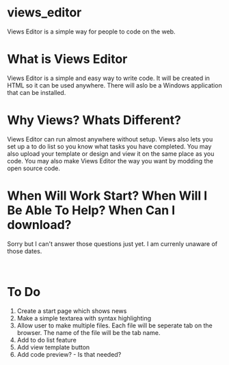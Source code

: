 # views_editor
Views Editor is a simple way for people to code on the web.

<h1>What is Views Editor</h1>

<p>Views Editor is a simple and easy way to write code. It will be created in HTML so it can be used anywhere. There will aslo be a Windows application that can be installed.</p>

<h1>Why Views? Whats Different?</h1>

<p>Views Editor can run almost anywhere without setup. Views also lets you set up a to do list so you know what tasks you have completed. You may also upload your template or design and view it on the same place as you code. You may also make Views Editor the way you want by modding the open source code.</p>

<h1>When Will Work Start? When Will I Be Able To Help? When Can I download?</h1>

<p>Sorry but I can't answer those questions just yet. I am currenly unaware of those dates.</p>

<br />

<h1>To Do</h1>

1. Create a start page which shows news
2. Make a simple textarea with syntax highlighting
3. Allow user to make multiple files. Each file will be seperate tab on the browser. The name of the file will be the tab name. 
4. Add to do list feature
5. Add view template button
6. Add code preview? - Is that needed?
